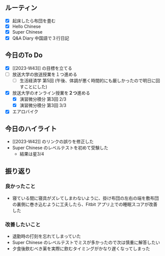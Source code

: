 ## ルーティン
- [x] 起床したら布団を畳む
- [x] Hello Chinese
- [x] Super Chinese
- [x] Q&A Diary 中国語で３行日記
## 今日のTo Do
- [x] [[2023-W43]] の目標を立てる
- [ ] 放送大学の放送授業を１つ進める
	- [ ] 生活経済学 第5回 (午後、体調が悪く時間的にも厳しかったので明日に回すことにした)
- [x] 放送大学のオンライン授業を**２つ**進める
	- [x] 演習微分積分 第3回 2/3
	- [x] 演習微分積分 第3回 3/3
- [x] エアロバイク
## 今日のハイライト
- [[2023-W42]] のリンクの誤りを修正した
- Super Chinese のレベルテストを初めて受験した
	- 結果は星3/4
## 振り返り
### 良かったこと
- 寝ている間に寝具がズレてしまわないように、掛け布団の左右の端を敷布団の裏側に巻き込むように工夫したら、Fitbit アプリ上での睡眠スコアが改善した
### 改善したいこと
- 退勤時の打刻を忘れてしまっていた
- Super Chinese のレベルテストでミスが多かったので次は慎重に解答したい
- 夕食後飲むべき薬を実際に飲むタイミングがかなり遅くなってしまった
